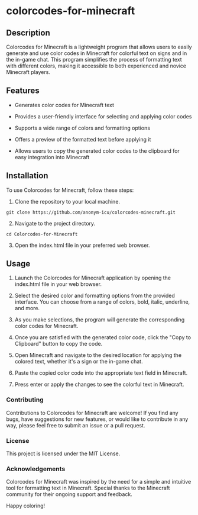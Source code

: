 # colorcodes-for-minecraft
## Description
Colorcodes for Minecraft is a lightweight program that allows users to easily generate and use color codes in Minecraft for colorful text on signs and in the in-game chat. This program simplifies the process of formatting text with different colors, making it accessible to both experienced and novice Minecraft players.

## Features
- Generates color codes for Minecraft text
* Provides a user-friendly interface for selecting and applying color codes
+ Supports a wide range of colors and formatting options
- Offers a preview of the formatted text before applying it
* Allows users to copy the generated color codes to the clipboard for easy integration into Minecraft

## Installation
To use Colorcodes for Minecraft, follow these steps:

1. Clone the repository to your local machine.

```
git clone https://github.com/anonym-icu/colorcodes-minecraft.git
```
2. Navigate to the project directory.

```
cd Colorcodes-for-Minecraft
```
3. Open the index.html file in your preferred web browser.

## Usage
1. Launch the Colorcodes for Minecraft application by opening the index.html file in your web browser.

2. Select the desired color and formatting options from the provided interface. You can choose from a range of colors, bold, italic, underline, and more.

3. As you make selections, the program will generate the corresponding color codes for Minecraft.

4. Once you are satisfied with the generated color code, click the "Copy to Clipboard" button to copy the code.

5. Open Minecraft and navigate to the desired location for applying the colored text, whether it's a sign or the in-game chat.

6. Paste the copied color code into the appropriate text field in Minecraft.

7. Press enter or apply the changes to see the colorful text in Minecraft.

### Contributing
Contributions to Colorcodes for Minecraft are welcome! If you find any bugs, have suggestions for new features, or would like to contribute in any way, please feel free to submit an issue or a pull request.

### License
This project is licensed under the MIT License.

### Acknowledgements
Colorcodes for Minecraft was inspired by the need for a simple and intuitive tool for formatting text in Minecraft. Special thanks to the Minecraft community for their ongoing support and feedback.

Happy coloring!
